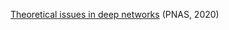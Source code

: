 

[Theoretical issues in deep networks](https://www.pnas.org/doi/epdf/10.1073/pnas.1907369117) (PNAS, 2020)<br>

